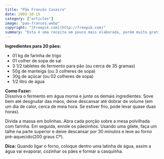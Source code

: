 ```yaml
---
title: "Pão Francês Caseiro"
date: 2003-10-15
category: ["articles"]
image: "pao-frances.webp"
copyright: "[Freepik.com](http://freepik.com)"
summary: "Esta é uma receita um pouco mais elaborada, porém muito gratificante de fazer. Foi publicada pelo Jornal Nacional lá pelo ano de 2007."
---
```


**Ingredientes para 20 pães:**  
- 01 kg de farinha de trigo  
- 01 colher de sopa de sal  
- 3 1/2 tabletes de fermento para pão (ou cerca de 35 gramas)  
- 50g de manteiga (ou 3 colheres de sopa)  
- 30g de açúcar (ou 02 colheres de sopa)  
- 1/2 litro de água  

**Como Fazer:**  
Dissolva o fermento em água morna e junte os demais ingredientes. Sove bem até desgrudar das mãos, deixe descansar até dobrar de volume (em um dia de calor, cerca de meia hora. Se estiver frio, pode levar quase duas horas).

Divida a massa em bolinhas. Abra cada porção sobre a mesa polvilhada com farinha. Em seguida, enrole os pãezinhos. Usando uma gilete, faça um talhe na parte superior e deixe descansar por 30 minutos e leve ao forno pré-aquecido(200 graus Cº).

**Dica:**
Quando ligar o forno, coloque dentro uma latinha de água, assim a água vai evaporar, cozinhar os pães e formar a casquinha.
